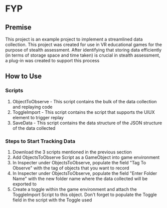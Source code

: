 # FYP

## Premise
This project is an example project to implement a streamlined data collection.
This project was created for use in VR educational games for the purpose of stealth assessment. 
After identifying that storing data efficiently (in terms of storage space and time taken) is crucial in stealth assessment, a plug-in was created to support this process

## How to Use 
### Scripts
1. ObjectToObserve - This script contains the bulk of the data collection and replaying code
2. ToggleImport - This script contains the script that supports the UIUX element to trigger replay 
3. SaveData - This script contains the data structure of the JSON structure of the data collected

### Steps to Start Tracking Data
1. Download the 3 scripts mentioned in the previous section 
2. Add ObjectsToObserve Script as a GameObject into game environment
3. In Inspecter under ObjectsToObserve, populate the field "Tag To Observe" with the tag of objects that you want to record
4. In Inspecter under ObjectsToObserve, populate the field "Enter Folder Name" with the new folder name where the data collected will be exported to
5. Create a toggle within the game environment and attach the ToggleImport Script to this object. Don't forget to populate the Toggle field in the script with the Toggle used
